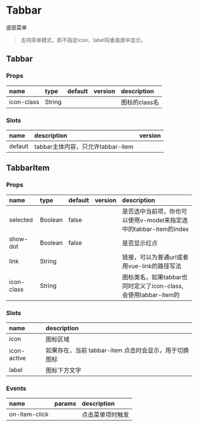 # Tabbar

底部菜单  
  
> 支持简单模式，即不指定icon，label将垂直居中显示。

## Tabbar

### Props

|name	|type	|default	|version	|description|
|:--- |:--- |:---     |:---     |:---       |
|icon-class	|String	|	|	       |图标的class名|

### Slots

|name	|description	|version|
|:--- |:---         |:---   |
|default	|tabbar主体内容，只允许tabbar-item||	

## TabbarItem

### Props

|name	|type	|default	|version	|description|
|:--- |:--- |:---     |:---     |:---       |
|selected|Boolean|false|	      |是否选中当前项，你也可以使用v-model来指定选中的tabbar-item的index|
|show-dot|Boolean|false|        |是否显示红点|
|link|String|         |         |链接，可以为普通url或者用vue-link的路径写法|
|icon-class|String|	  |		      |图标类名，如果tabbar也同时定义了icon-class, 会使用tabbar-item的|

### Slots

|name	|description	|
|:--- |:---         |
|icon	|图标区域      |
|icon-active|如果存在，当前 tabbar-item 点击时会显示，用于切换图标|
|label|图标下方文字	|

### Events

|name	        |params	|description|
|:---         |:---   |:---       |
|on-item-click|	 	    |点击菜单项时触发|
